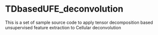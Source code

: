 # TDbasedUFE_deconvolution
This is a set of sample source code to apply tensor decomposition based unsupervised feature extraction to Cellular deconvolution 
